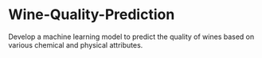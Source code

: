 # Wine-Quality-Prediction
Develop a machine learning model to predict the quality of wines based on various chemical and physical attributes.
